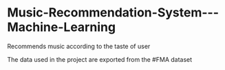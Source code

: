 # Music-Recommendation-System---Machine-Learning
Recommends music according to the taste of user

The data used in the project are exported from the #FMA dataset
